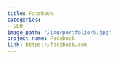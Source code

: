 ```yaml
---
title: Facebook
categories:
- SEO
image_path: "/img/portfolio/5.jpg"
project_name: Facebook
link: https://facebook.com
---
```



